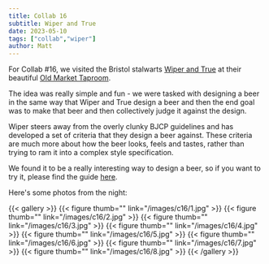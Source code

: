 ```yaml
---
title: Collab 16
subtitle: Wiper and True
date: 2023-05-10
tags: ["collab","wiper"]
author: Matt
---
```


For Collab #16, we visited the Bristol stalwarts [Wiper and True](https://wiperandtrue.com/) at their beautiful
[Old Market Taproom](https://wiperandtrue.com/pages/the-wiper-and-true-taproom-old-market-bristol).

The idea was really simple and fun - we were tasked with designing a beer in the same way that Wiper and True design a
beer and then the end goal was to make that beer and then collectively judge it against the design. 

Wiper steers away from the overly clunky BJCP guidelines and has developed a set of criteria that they design a beer
against. These criteria are much more about how the beer looks, feels and tastes, rather than trying to ram it into a
complex style specification. 

We found it to be a really interesting way to design a beer, so if you want to try it, please find the guide
[here](https://drive.google.com/file/d/1p40DwMqa6ZYCFQCtZ-fNzNroEc-IGeMG/view?usp=sharing).

Here's some photos from the night:

{{< gallery >}}
{{< figure thumb="" link="/images/c16/1.jpg" >}}
{{< figure thumb="" link="/images/c16/2.jpg" >}}
{{< figure thumb="" link="/images/c16/3.jpg" >}}
{{< figure thumb="" link="/images/c16/4.jpg" >}}
{{< figure thumb="" link="/images/c16/5.jpg" >}}
{{< figure thumb="" link="/images/c16/6.jpg" >}}
{{< figure thumb="" link="/images/c16/7.jpg" >}}
{{< figure thumb="" link="/images/c16/8.jpg" >}}
{{< /gallery >}}